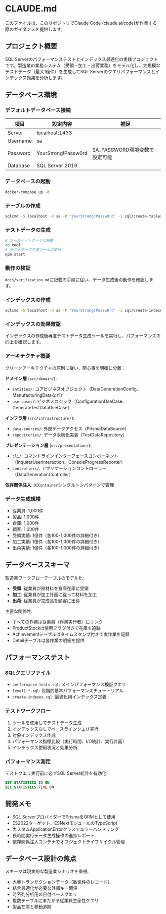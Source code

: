 # CLAUDE.md

このファイルは、このリポジトリでClaude Code (claude.ai/code)が作業する際のガイダンスを提供します。

## プロジェクト概要

SQL Serverのパフォーマンステストとインデックス最適化の実践プロジェクトです。製造業の業務システム（受領・加工・出荷業務）をモデル化し、大規模なテストデータ（最大1億件）を生成してSQL Serverのクエリパフォーマンスとインデックス効果を分析します。

## データベース環境

### デフォルトデータベース接続
| 項目       | 設定内容              | 補足                        |
|------------|---------------------|----------------------------|
| Server     | localhost:1433      |                            |
| Username   | sa                  |                            |
| Password   | YourStrong!Passw0rd | SA_PASSWORD環境変数で設定可能 |
| Database   | SQL Server 2019     |                            |

### データベースの起動

```bash
docker-compose up -d
```

### テーブルの作成

```bash
sqlcmd -S localhost -U sa -P 'YourStrong!Passw0rd' -i sql/create-tables.sql
```

### テストデータの生成

```bash
# ツールディレクトリに移動
cd tool
# テストデータ生成ツールの実行
npm start
```

### 動作の検証

`docs/verification.md`に記載の手順に従い、データ生成後の動作を確認します。

### インデックスの作成

```bash
sqlcmd -S localhost -U sa -P 'YourStrong!Passw0rd' -i sql/create-indexes.sql
```

### インデックスの効果確認

インデックスの作成後再度テストデータ生成ツールを実行し、パフォーマンスの向上を確認します。


### アーキテクチャ概要

クリーンアーキテクチャの原則に従い、関心事を明確に分離：

**ドメイン層** (`src/domain/`):
- `entities/`: コアビジネスオブジェクト（DataGenerationConfig、ManufacturingDataなど）
- `use-cases/`: ビジネスロジック（ConfigurationUseCase、GenerateTestDataUseCase）

**インフラ層** (`src/infrastructure/`):
- `data-sources/`: 外部データアクセス（PrismaDataSource）
- `repositories/`: データ永続化実装（TestDataRepository）

**プレゼンテーション層** (`src/presentation/`):
- `cli/`: コマンドラインインターフェースコンポーネント（InquirerUserInteraction、ConsoleProgressReporter）
- `controllers/`: アプリケーションコントローラー（DataGenerationController）

**依存関係注入**: `DIContainer`シングルトンパターンで管理

### データ生成規模
- 従業員: 1,000件
- 製品: 1,000件
- 倉庫: 1,000件
- 顧客: 1,000件
- 受領実績: 1億件（各100-1,000件の詳細付き）
- 加工実績: 1億件（各100-1,000件の詳細付き）
- 出荷実績: 1億件（各100-1,000件の詳細付き）

## データベーススキーマ

製造業ワークフローテーブルのモデル化:
- **受領**: 従業員が原材料を倉庫在庫に受領
- **加工**: 従業員が加工計画に従って材料を加工
- **出荷**: 従業員が完成品を顧客に出荷

主要な関係性:
- すべての作業は従業員（作業実行者）にリンク
- ProductStockは使用フラグ付きで在庫を追跡
- Achievementテーブルはタイムスタンプ付きで実作業を記録
- Detailテーブルは各作業の明細を提供

## パフォーマンステスト

### SQLクエリファイル
- `performance-tests.sql`: メインパフォーマンス検証クエリ
- `level1-*.sql`: 段階的基本パフォーマンスチュートリアル
- `create-indexes.sql`: 最適化用インデックス定義

### テストワークフロー
1. ツールを使用してテストデータ生成
2. インデックスなしでベースラインクエリ実行
3. 対象インデックス作成
4. パフォーマンス指標比較（実行時間、I/O統計、実行計画）
5. インデックス使用状況と効果分析

### パフォーマンス測定
テストクエリ実行前に必ずSQL Server統計を有効化:
```sql
SET STATISTICS IO ON
SET STATISTICS TIME ON
```

## 開発メモ

- SQL ServerプロバイダーでPrismaをORMとして使用
- ES2022ターゲット、ESNextモジュールのTypeScript
- カスタムApplicationErrorクラスでエラーハンドリング
- 長時間実行データ生成操作の進捗レポート
- 依存関係注入コンテナでオブジェクトライフサイクル管理

## データベース設計の焦点

スキーマは現実的な製造業シナリオを重視:
- 大量トランザクションデータ（数億件のレコード）
- 結合最適化が必要な外部キー関係
- 時系列分析用の日付ベースクエリ
- 複数テーブルにまたがる従業員生産性クエリ
- 製品在庫と移動追跡
